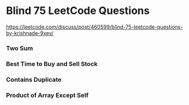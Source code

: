 # Blind 75 LeetCode Questions
https://leetcode.com/discuss/post/460599/blind-75-leetcode-questions-by-krishnade-9xev/
### Two Sum
### Best Time to Buy and Sell Stock
### Contains Duplicate
### Product of Array Except Self
